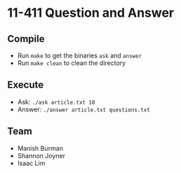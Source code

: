 11-411 Question and Answer
========


Compile
------
- Run `make` to get the binaries `ask` and `answer`
- Run `make clean` to clean the directory

Execute
--------
- Ask: `./ask article.txt 10`
- Answer: `./answer article.txt questions.txt`

Team
----
- Manish Burman
- Shannon Joyner
- Isaac Lim